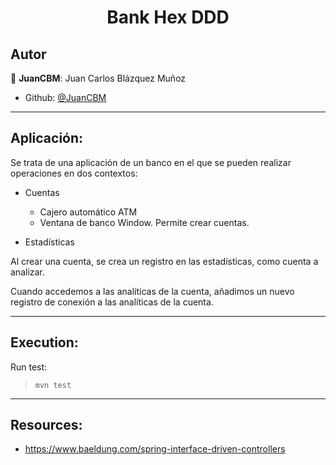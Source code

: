 <h1 align="center">Bank Hex DDD </h1>

## Autor

👤 **JuanCBM**: Juan Carlos Blázquez Muñoz

* Github: [@JuanCBM](https://github.com/JuanCBM)

----------------------

## Aplicación:

Se trata de una aplicación de un banco en el que se pueden realizar operaciones en dos contextos:

- Cuentas

    - Cajero automático ATM
    - Ventana de banco Window. Permite crear cuentas.


- Estadísticas

Al crear una cuenta, se crea un registro en las estadísticas, como cuenta a analizar.

Cuando accedemos a las analíticas de la cuenta, añadimos un nuevo registro de conexión a las
analíticas de la cuenta.



----------------------

## Execution:

Run test:
> `mvn test`

----------------------

## Resources:

- https://www.baeldung.com/spring-interface-driven-controllers


